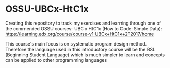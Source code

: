 # OSSU-UBCx-HtC1x
Creating this repository to track my exercises and learning through one of the commended OSSU courses: UBC x HtC1x (How to Code: Simple Data):
https://learning.edx.org/course/course-v1:UBCx+HtC1x+2T2017/home

This course's main focus is on systematic program design method. Therefore the language used in this introductory course will be the BSL (Beginning Student Language) which is much simpler to learn and concepts can be applied to other programming languages
